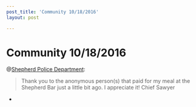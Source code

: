 ```yaml
---
post_title: 'Community 10/18/2016'
layout: post

---
```

# Community 10/18/2016

@[Shepherd Police Department](http://www.shepherdhistory.org/business-directory/name/shepherd-police-department/):


> Thank you to the anonymous person(s) that paid for my meal at the Shepherd Bar just a little bit ago. I appreciate it!
Chief Sawyer

-

